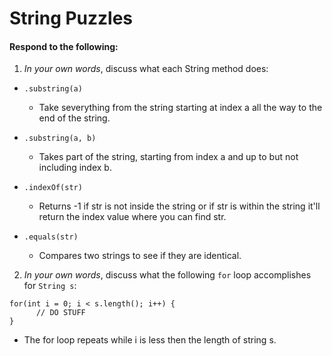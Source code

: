 # String Puzzles
#### Respond to the following:

1. *In your own words*, discuss what each String method does:
  * `.substring(a)`
    * Take severything from the string starting at index a all the way to the end of the string.

  * `.substring(a, b)`
    * Takes part of the string, starting from index a and up to but not including index b.

  * `.indexOf(str)`
    * Returns -1 if str is not inside the string or if str is within the string it'll return the index value where you can find str.

  * `.equals(str)`
    * Compares two strings to see if they are identical.


2. *In your own words*, discuss what the following `for` loop accomplishes for `String s`:
```
for(int i = 0; i < s.length(); i++) {
      // DO STUFF
}
```
  * The for loop repeats while i is less then the length of string s.
